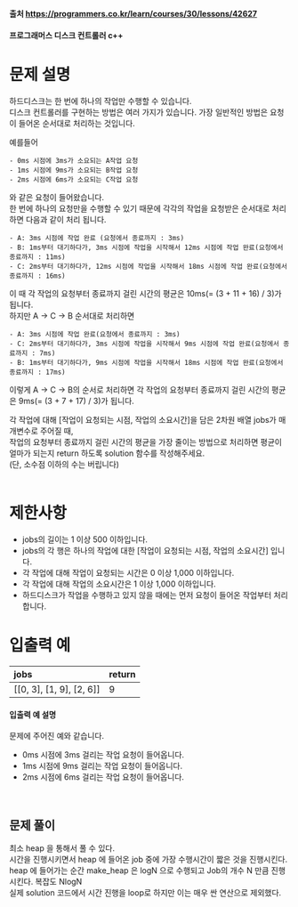#### 출처 https://programmers.co.kr/learn/courses/30/lessons/42627
#### 프로그래머스 디스크 컨트롤러 c++
# 문제 설명
하드디스크는 한 번에 하나의 작업만 수행할 수 있습니다.  
디스크 컨트롤러를 구현하는 방법은 여러 가지가 있습니다. 가장 일반적인 방법은 요청이 들어온 순서대로 처리하는 것입니다.  

예를들어  

```
- 0ms 시점에 3ms가 소요되는 A작업 요청
- 1ms 시점에 9ms가 소요되는 B작업 요청
- 2ms 시점에 6ms가 소요되는 C작업 요청
```
와 같은 요청이 들어왔습니다.  
한 번에 하나의 요청만을 수행할 수 있기 때문에 각각의 작업을 요청받은 순서대로 처리하면 다음과 같이 처리 됩니다.  
```
- A: 3ms 시점에 작업 완료 (요청에서 종료까지 : 3ms)
- B: 1ms부터 대기하다가, 3ms 시점에 작업을 시작해서 12ms 시점에 작업 완료(요청에서 종료까지 : 11ms)
- C: 2ms부터 대기하다가, 12ms 시점에 작업을 시작해서 18ms 시점에 작업 완료(요청에서 종료까지 : 16ms)
```
이 때 각 작업의 요청부터 종료까지 걸린 시간의 평균은 10ms(= (3 + 11 + 16) / 3)가 됩니다.  
하지만 A → C → B 순서대로 처리하면  

```
- A: 3ms 시점에 작업 완료(요청에서 종료까지 : 3ms)
- C: 2ms부터 대기하다가, 3ms 시점에 작업을 시작해서 9ms 시점에 작업 완료(요청에서 종료까지 : 7ms)
- B: 1ms부터 대기하다가, 9ms 시점에 작업을 시작해서 18ms 시점에 작업 완료(요청에서 종료까지 : 17ms)
```

이렇게 A → C → B의 순서로 처리하면 각 작업의 요청부터 종료까지 걸린 시간의 평균은 9ms(= (3 + 7 + 17) / 3)가 됩니다.

각 작업에 대해 [작업이 요청되는 시점, 작업의 소요시간]을 담은 2차원 배열 jobs가 매개변수로 주어질 때,  
작업의 요청부터 종료까지 걸린 시간의 평균을 가장 줄이는 방법으로 처리하면 평균이 얼마가 되는지 return 하도록 solution 함수를 작성해주세요.  
(단, 소수점 이하의 수는 버립니다)  
<br>

# 제한사항
* jobs의 길이는 1 이상 500 이하입니다.
* jobs의 각 행은 하나의 작업에 대한 [작업이 요청되는 시점, 작업의 소요시간] 입니다.
* 각 작업에 대해 작업이 요청되는 시간은 0 이상 1,000 이하입니다.
* 각 작업에 대해 작업의 소요시간은 1 이상 1,000 이하입니다.
* 하드디스크가 작업을 수행하고 있지 않을 때에는 먼저 요청이 들어온 작업부터 처리합니다.

  
# 입출력 예
| jobs | return |
|:-----|:---|
| [[0, 3], [1, 9], [2, 6]] | 9 |

#### 입출력 예 설명
문제에 주어진 예와 같습니다.  
* 0ms 시점에 3ms 걸리는 작업 요청이 들어옵니다.  
* 1ms 시점에 9ms 걸리는 작업 요청이 들어옵니다.  
* 2ms 시점에 6ms 걸리는 작업 요청이 들어옵니다.  
<br>

## 문제 풀이 <br>
최소 heap 을 통해서 풀 수 있다.  
시간을 진행시키면서 heap 에 들어온 job 중에 가장 수행시간이 짧은 것을 진행시킨다.  
heap 에 들어가는 순간 make_heap 은 logN 으로 수행되고 Job의 개수 N 만큼 진행시킨다. 
복잡도 NlogN  
실제 solution 코드에서 시간 진행을 loop로 하지만 이는 매우 싼 연산으로 제외했다.  
